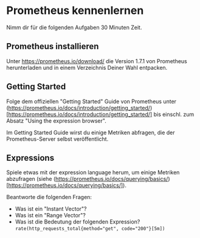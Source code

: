 # Prometheus kennenlernen 

Nimm dir für die folgenden Aufgaben 30 Minuten Zeit.

## Prometheus installieren

Unter https://prometheus.io/download/ die Version 1.7.1 von
Prometheus herunterladen und in einem Verzeichnis Deiner Wahl
entpacken.

## Getting Started

Folge dem offiziellen "Getting Started" Guide von Prometheus unter 
(https://prometheus.io/docs/introduction/getting_started/)[https://prometheus.io/docs/introduction/getting_started/]
bis einschl. zum Absatz "Using the expression browser".

Im Getting Started Guide wirst du einige Metriken abfragen, die der Prometheus-Server selbst veröffentlicht.

## Expressions

Spiele etwas mit der expression language herum, um einige Metriken abzufragen (siehe (https://prometheus.io/docs/querying/basics/)[https://prometheus.io/docs/querying/basics/]).

Beantworte die folgenden Fragen:

* Was ist ein "Instant Vector"?
* Was ist ein "Range Vector"?
* Was ist die Bedeutung der folgenden Expression?
  `rate(http_requests_total{method="get", code="200"}[5m])`
